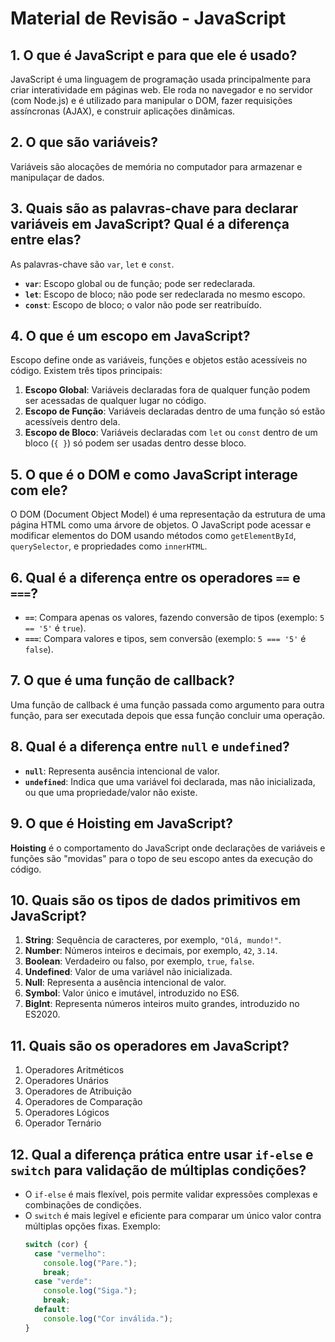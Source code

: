 # Material de Revisão - JavaScript

## 1. O que é JavaScript e para que ele é usado?

JavaScript é uma linguagem de programação usada principalmente para criar interatividade em páginas web. Ele roda no navegador e no servidor (com Node.js) e é utilizado para manipular o DOM, fazer requisições assíncronas (AJAX), e construir aplicações dinâmicas.

## 2. O que são variáveis?

Variáveis são alocações de memória no computador para armazenar e manipulaçar de dados.

## 3. Quais são as palavras-chave para declarar variáveis em JavaScript? Qual é a diferença entre elas?

As palavras-chave são `var`, `let` e `const`.

- **`var`**: Escopo global ou de função; pode ser redeclarada.
- **`let`**: Escopo de bloco; não pode ser redeclarada no mesmo escopo.
- **`const`**: Escopo de bloco; o valor não pode ser reatribuído.

## 4. O que é um escopo em JavaScript?

Escopo define onde as variáveis, funções e objetos estão acessíveis no código. Existem três tipos principais:

1. **Escopo Global**: Variáveis declaradas fora de qualquer função podem ser acessadas de qualquer lugar no código.
2. **Escopo de Função**: Variáveis declaradas dentro de uma função só estão acessíveis dentro dela.
3. **Escopo de Bloco**: Variáveis declaradas com `let` ou `const` dentro de um bloco (`{ }`) só podem ser usadas dentro desse bloco.

## 5. O que é o DOM e como JavaScript interage com ele?

O DOM (Document Object Model) é uma representação da estrutura de uma página HTML como uma árvore de objetos. O JavaScript pode acessar e modificar elementos do DOM usando métodos como `getElementById`, `querySelector`, e propriedades como `innerHTML`.

## 6. Qual é a diferença entre os operadores `==` e `===`?

- **`==`**: Compara apenas os valores, fazendo conversão de tipos (exemplo: `5 == '5'` é `true`).
- **`===`**: Compara valores e tipos, sem conversão (exemplo: `5 === '5'` é `false`).

## 7. O que é uma função de callback?

Uma função de callback é uma função passada como argumento para outra função, para ser executada depois que essa função concluir uma operação.

## 8. Qual é a diferença entre `null` e `undefined`?

- **`null`**: Representa ausência intencional de valor.
- **`undefined`**: Indica que uma variável foi declarada, mas não inicializada, ou que uma propriedade/valor não existe.

## 9. O que é Hoisting em JavaScript?

**Hoisting** é o comportamento do JavaScript onde declarações de variáveis e funções são "movidas" para o topo de seu escopo antes da execução do código.

## 10. Quais são os tipos de dados primitivos em JavaScript?

1. **String**: Sequência de caracteres, por exemplo, `"Olá, mundo!"`.
2. **Number**: Números inteiros e decimais, por exemplo, `42`, `3.14`.
3. **Boolean**: Verdadeiro ou falso, por exemplo, `true`, `false`.
4. **Undefined**: Valor de uma variável não inicializada.
5. **Null**: Representa a ausência intencional de valor.
6. **Symbol**: Valor único e imutável, introduzido no ES6.
7. **BigInt**: Representa números inteiros muito grandes, introduzido no ES2020.

## 11. Quais são os operadores em JavaScript?

1. Operadores Aritméticos
2. Operadores Unários
3. Operadores de Atribuição
4. Operadores de Comparação
5. Operadores Lógicos
6. Operador Ternário

## 12. Qual a diferença prática entre usar `if-else` e `switch` para validação de múltiplas condições?

- O `if-else` é mais flexível, pois permite validar expressões complexas e combinações de condições.
- O `switch` é mais legível e eficiente para comparar um único valor contra múltiplas opções fixas. Exemplo:
  ```javascript
  switch (cor) {
    case "vermelho":
      console.log("Pare.");
      break;
    case "verde":
      console.log("Siga.");
      break;
    default:
      console.log("Cor inválida.");
  }
  ```
